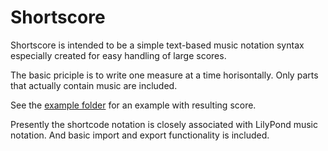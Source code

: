 Shortscore
====================

Shortscore is intended to be a simple text-based music notation syntax especially created for easy handling of large scores.

The basic priciple is to write one measure at a time horisontally. Only parts that actually contain music are included.

See the [example folder](https://github.com/PeterBjuhr/shortscore/tree/master/example) for an example with resulting score.

Presently the shortcode notation is closely associated with LilyPond music notation. And basic import and export functionality is included.  
